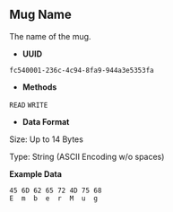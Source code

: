 **Mug Name**
---

The name of the mug.

* **UUID**

`fc540001-236c-4c94-8fa9-944a3e5353fa`

* **Methods**

`READ`
`WRITE`

* **Data Format**

Size: Up to 14 Bytes

Type: String (ASCII Encoding w/o spaces)

**Example Data**

```
45 6D 62 65 72 4D 75 68
E  m  b  e  r  M  u  g
```
